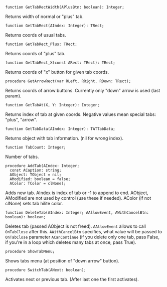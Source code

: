 
    function GetTabRectWidth(APlusBtn: boolean): Integer;

Returns width of normal or "plus" tab.

    function GetTabRect(AIndex: Integer): TRect;

Returns coords of usual tabs.

    function GetTabRect_Plus: TRect;

Returns coords of "plus" tab.

    function GetTabRect_X(const ARect: TRect): TRect;

Returns coords of "x" button for given tab coords.

    procedure GetArrowRect(var RLeft, RRight, RDown: TRect);

Returns coords of arrow buttons. Currently only "down" arrow is used (last param).

    function GetTabAt(X, Y: Integer): Integer;

Returns index of tab at given coords. Negative values mean special tabs: "plus", "arrow".

    function GetTabData(AIndex: Integer): TATTabData;

Returns object with tab information. (nil for wrong index).

    function TabCount: Integer;

Number of tabs.

    procedure AddTab(AIndex: Integer;
      const ACaption: string;
      AObject: TObject = nil;
      AModified: boolean = false;
      AColor: TColor = clNone);

Adds new tab. AIndex is index of tab or -1 to append to end. AObject, AModified are not used by control (use these if needed). AColor (if not clNone) sets tab hilite color.

    function DeleteTab(AIndex: Integer; AAllowEvent, AWithCancelBtn: boolean): boolean;

Deletes tab (passed AObject is not freed).
`AAllowEvent` allows to call `OnTabClose` after this.
`AWithCancelBtn` specifies, what value will be passed to `OnTabClose` parameter `ACanContinue` (if you delete only one tab, pass False, if you're in a loop which deletes many tabs at once, pass True).

    procedure ShowTabMenu;

Shows tabs menu (at position of "down arrow" button).

    procedure SwitchTab(ANext: boolean);

Activates next or previous tab. (After last one the first activates).
